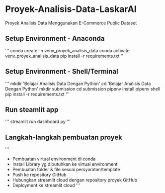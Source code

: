 # Proyek-Analisis-Data-LaskarAI
Proyek Analisis Data Menggunakan E-Commerce Public Dataset

## Setup Environment - Anaconda
'''
conda create -n venv_proyek_analisis_data
conda activate venv_proyek_analisis_data
pip install -r requirements.txt
'''

## Setup Environment - Shell/Terminal
'''
mkdir 'Belajar Analisis Data Dengan Python'
cd 'Belajar Analisis Data Dengan Python'
mkdir submission
cd submission
pipenv install
pipenv shell
pip install -r requirements.txt
'''

## Run steamlit app
'''
streamlit run dashboard.py
'''

## Langkah-langkah pembuatan proyek
'''
- Pembuatan virtual environment di conda 
- Install Library yg dibutuhkan ke virtual environment
- Pembuatan folder & file sesuai persyaratan/template
- Push ke repository GitHub
- Hubungkan streamlit cloud dengan repository proyek GitHub
- Deployment ke streamlit cloud
'''

